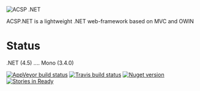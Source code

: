 ![ACSP .NET](https://raw.github.com/i4004/AcspNet/master/Images/Icon128x128.png)

ACSP.NET is a lightweight .NET web-framework based on MVC and OWIN

Status
===
 .NET (4.5) .... Mono (3.4.0)

[![AppVeyor build status](https://ci.appveyor.com/api/projects/status/89hirbi3bn5ajkvj)](https://ci.appveyor.com/project/i4004/acspnet) [![Travis build status](https://travis-ci.org/i4004/AcspNet.png?branch=master)](https://travis-ci.org/i4004/AcspNet)
[![Nuget version](http://img.shields.io/badge/nuget-v4.0-blue.png)](https://www.nuget.org/packages/AcspNet/)
[![Stories in Ready](https://badge.waffle.io/i4004/acspnet.png?label=ready&title=Ready)](https://waffle.io/i4004/acspnet)
